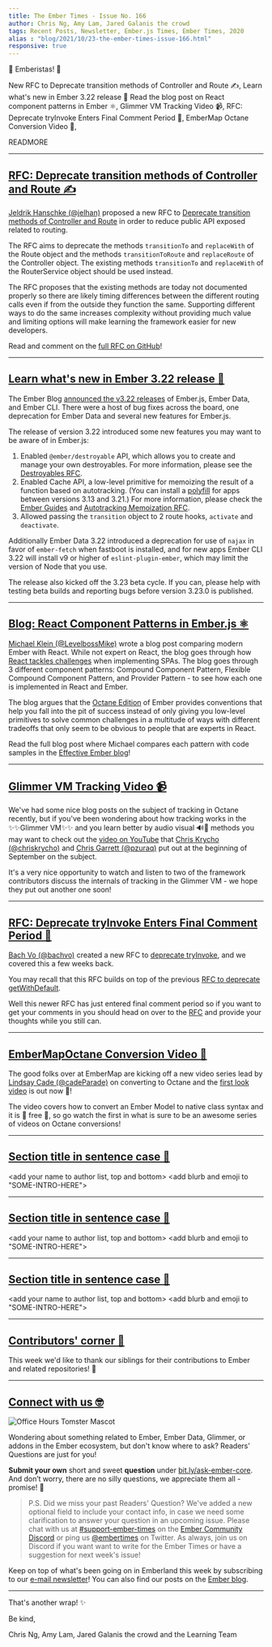 ```yaml
---
title: The Ember Times - Issue No. 166
author: Chris Ng, Amy Lam, Jared Galanis the crowd
tags: Recent Posts, Newsletter, Ember.js Times, Ember Times, 2020
alias : "blog/2021/10/23-the-ember-times-issue-166.html"
responsive: true
---
```


👋 Emberistas! 🐹

<SOME-INTRO-HERE-TO-KEEP-THEM-SUBSCRIBERS-READING>
New RFC to Deprecate transition methods of Controller and Route ✍️,
Learn what's new in Ember 3.22 release 🎉
Read the blog post on React component patterns in Ember ⚛️,
Glimmer VM Tracking Video 📹,
RFC: Deprecate tryInvoke Enters Final Comment Period 📜,
EmberMap Octane Conversion Video 📼,
  
READMORE

---

## [RFC: Deprecate transition methods of Controller and Route ✍️](https://github.com/emberjs/rfcs/pull/674)

[Jeldrik Hanschke (@jelhan)](https://github.com/jelhan) proposed a new RFC to [Deprecate transition methods of Controller and Route](https://github.com/emberjs/rfcs/pull/674) in order to reduce public API exposed related to routing.

The RFC aims to deprecate the methods `transitionTo` and `replaceWith` of the Route object and the methods `transitionToRoute` and `replaceRoute` of the Controller object. The existing methods `transitionTo` and `replaceWith` of the RouterService object should be used instead.

The RFC proposes that the existing methods are today not documented properly so there are likely timing differences between the different routing calls even if from the outside they function the same. Supporting different ways to do the same increases complexity without providing much value and limiting options will make learning the framework easier for new developers.

Read and comment on the [full RFC on GitHub](https://github.com/emberjs/rfcs/pull/674)!

---

## [Learn what's new in Ember 3.22 release 🎉](https://blog.emberjs.com/2020/10/20/ember-3-22-released.html)

<!--alex ignore host-hostess-->
The Ember Blog [announced the v3.22 releases](https://blog.emberjs.com/2020/10/20/ember-3-22-released.html) of Ember.js, Ember Data, and Ember CLI. There were a host of bug fixes across the board, one deprecation for Ember Data and several new features for Ember.js.

The release of version 3.22 introduced some new features you may want to be aware of in Ember.js:

<!--alex ignore savage-->
1. Enabled `@ember/destroyable` API, which allows you to create and manage your own destroyables. For more information, please see the [Destroyables RFC](https://emberjs.github.io/rfcs/0580-destroyables.html).
2. Enabled Cache API, a low-level primitive for memoizing the result of a function based on autotracking. (You can install a [polyfill](https://github.com/ember-polyfills/ember-cache-primitive-polyfill) for apps between versions 3.13 and 3.21.) For more information, please check the [Ember Guides](https://guides.emberjs.com/release/in-depth-topics/autotracking-in-depth/#toc_caching-of-tracked-properties) and [Autotracking Memoization RFC](https://emberjs.github.io/rfcs/0615-autotracking-memoization.html).
3. Allowed passing the `transition` object to 2 route hooks, `activate` and `deactivate`.

Additionally Ember Data 3.22 introduced a deprecation for use of `najax` in favor of `ember-fetch` when fastboot is installed, and for new apps Ember CLI 3.22 will install v9 or higher of `eslint-plugin-ember`, which may limit the version of Node that you use.

The release also kicked off the 3.23 beta cycle. If you can, please help with testing beta builds and reporting bugs before version 3.23.0 is published. 

---

## [Blog: React Component Patterns in Ember.js ⚛️](https://www.effective-ember.com/blog/react-component-patterns/)

[Michael Klein (@LevelbossMike)](https://github.com/LevelbossMike) wrote a blog post comparing modern Ember with React. While not expert on React, the blog goes through how [React tackles challenges](https://dev.to/alexi_be3/react-component-patterns-49ho) when implementing SPAs. The blog goes through 3 different component patterns: Compound Component Pattern, Flexible Compound Component Pattern, and Provider Pattern - to see how each one is implemented in React and Ember.

<!--alex ignore obvious-->
The blog argues that the [Octane Edition](https://emberjs.com/editions/octane/) of Ember provides conventions that help you fall into the pit of success instead of only giving you low-level primitives to solve common challenges in a multitude of ways with different tradeoffs that only seem to be obvious to people that are experts in React.

Read the full blog post where Michael compares each pattern with code samples in the [Effective Ember blog](https://www.effective-ember.com/blog/react-component-patterns/)!

---

## [Glimmer VM Tracking Video 📹](https://www.youtube.com/watch?v=BjKERSRpPeI)

We've had some nice blog posts on the subject of tracking in Octane recently, but if you've been wondering about how tracking works in the ✨✨Glimmer VM✨✨ and you learn better by audio visual 🔊📼 methods you may want to check out the [video on YouTube](https://www.youtube.com/watch?v=BjKERSRpPeI) that [Chris Krycho (@chriskrycho)](https://github.com/chriskrycho) and [Chris Garrett (@pzuraq)](https://github.com/pzuraq) put out at the beginning of September on the subject.

It's a very nice opportunity to watch and listen to two of the framework contributors discuss the internals of tracking in the Glimmer VM - we hope they put out another one soon!

---

## [RFC: Deprecate tryInvoke Enters Final Comment Period 📜](https://twitter.com/emberjs/status/1319720127320018944)

[Bach Vo (@bachvo)](https://github.com/bachvo) created a new RFC to [deprecate tryInvoke](https://github.com/emberjs/rfcs/pull/673), and we covered this a few weeks back. 

You may recall that this RFC builds on top of the previous [RFC to deprecate getWithDefault](https://emberjs.github.io/rfcs/0554-deprecate-getwithdefault.html).

Well this newer RFC has just entered final comment period so if you want to get your comments in you should head on over to the [RFC](https://github.com/emberjs/rfcs/pull/673) and provide your thoughts while you still can.

---

## [EmberMapOctane Conversion  Video 📼](https://twitter.com/ember_map/status/1319715247423369216)

The good folks over at EmberMap are kicking off a new video series lead by [Lindsay Cade (@cadeParade)](https://github.com/cadeParade) on converting to Octane and the [first look video](https://embermap.com/topics/converting-to-octane-first-look/converting-a-model) is out now 🎉!

The video covers how to convert an Ember Model to native class syntax and it is 💸 free 💸, so go watch the first in what is sure to be an awesome series of videos on Octane conversions!

---

## [Section title in sentence case 🐹](section-url)

<change section title emoji>
<consider adding some bold to your paragraph>
<please include link to external article/repo/etc in paragraph / body text, not just header title above>

<add your name to author list, top and bottom>
<add blurb and emoji to "SOME-INTRO-HERE">

---

## [Section title in sentence case 🐹](section-url)

<change section title emoji>
<consider adding some bold to your paragraph>
<please include link to external article/repo/etc in paragraph / body text, not just header title above>

<add your name to author list, top and bottom>
<add blurb and emoji to "SOME-INTRO-HERE">

---

## [Section title in sentence case 🐹](section-url)

<change section title emoji>
<consider adding some bold to your paragraph>
<please include link to external article/repo/etc in paragraph / body text, not just header title above>

<add your name to author list, top and bottom>
<add blurb and emoji to "SOME-INTRO-HERE">

---

## [Contributors' corner 👏](https://guides.emberjs.com/release/contributing/repositories/)

<p>This week we'd like to thank our siblings for their contributions to Ember and related repositories! 💖</p>

---

## [Connect with us 🤓](https://docs.google.com/forms/d/e/1FAIpQLScqu7Lw_9cIkRtAiXKitgkAo4xX_pV1pdCfMJgIr6Py1V-9Og/viewform)

<div class="blog-row">
  <img class="float-right small transparent padded" alt="Office Hours Tomster Mascot" title="Readers' Questions" src="/images/tomsters/officehours.png" />

  <p>Wondering about something related to Ember, Ember Data, Glimmer, or addons in the Ember ecosystem, but don't know where to ask? Readers’ Questions are just for you!</p>

  <p><strong>Submit your own</strong> short and sweet <strong>question</strong> under <a href="https://bit.ly/ask-ember-core" target="rq">bit.ly/ask-ember-core</a>. And don’t worry, there are no silly questions, we appreciate them all - promise! 🤞</p>
</div>

> P.S. Did we miss your past Readers' Question? We've added a new optional field to include your contact info, in case we need some clarification to answer your question in an upcoming issue. Please chat with us at <a href="https://discordapp.com/channels/480462759797063690/485450546887786506">#support-ember-times</a> on the <a href="https://discordapp.com/invite/zT3asNS">Ember Community Discord</a> or ping us <a href="https://twitter.com/embertimes">@embertimes</a> on Twitter. As always, join us on Discord if you want want to write for the Ember Times or have a suggestion for next week's issue!</p>

<div>
  <p>Keep on top of what's been going on in Emberland this week by subscribing to our <a href="https://the-emberjs-times.ongoodbits.com/">e-mail newsletter</a>! You can also find our posts on the <a href="https://emberjs.com/blog/tags/newsletter.html">Ember blog</a>.</p>
</div>

---

That's another wrap! ✨

Be kind,

Chris Ng, Amy Lam, Jared Galanis the crowd and the Learning Team
